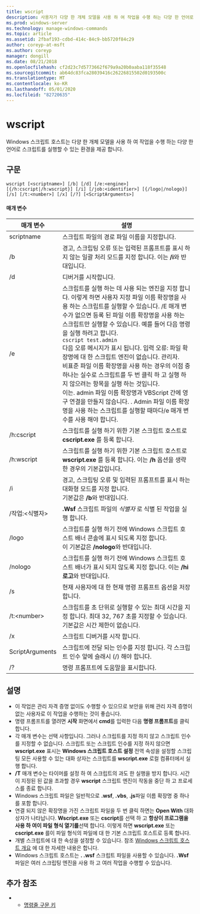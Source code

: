 ```yaml
---
title: wscript
description: 사용자가 다양 한 개체 모델을 사용 하 여 작업을 수행 하는 다양 한 언어로 스크립트를 실행할 수 있는 환경을 제공 하는 wscript에 대 한 참조 항목입니다.
ms.prod: windows-server
ms.technology: manage-windows-commands
ms.topic: article
ms.assetid: 2fbaf193-cdbd-414c-84c9-bb5720f84c29
author: coreyp-at-msft
ms.author: coreyp
manager: dongill
ms.date: 08/21/2018
ms.openlocfilehash: cf2d23c7d5773662f679a9a20b0aaba118f35548
ms.sourcegitcommit: ab64dc83fca28039416c26226815502d0193500c
ms.translationtype: MT
ms.contentlocale: ko-KR
ms.lasthandoff: 05/01/2020
ms.locfileid: "82720635"
---
```

# <a name="wscript"></a>wscript



Windows 스크립트 호스트는 다양 한 개체 모델을 사용 하 여 작업을 수행 하는 다양 한 언어로 스크립트를 실행할 수 있는 환경을 제공 합니다.

## <a name="syntax"></a>구문

```
wscript [<scriptname>] [/b] [/d] [/e:<engine>] [{/h:cscript|/h:wscript}] [/i] [/job:<identifier>] [{/logo|/nologo}] [/s] [/t:<number>] [/x] [/?] [<ScriptArguments>]
```

#### <a name="parameters"></a>매개 변수

|매개 변수|설명|
|---------|-----------|
|scriptname|스크립트 파일의 경로 파일 이름을 지정합니다.|
|/b|경고, 스크립팅 오류 또는 입력된 프롬프트를 표시 하지 않는 일괄 처리 모드를 지정 합니다. 이는 **/i**와 반대입니다.|
|/d|디버거를 시작합니다.|
|/e|스크립트를 실행 하는 데 사용 되는 엔진을 지정 합니다. 이렇게 하면 사용자 지정 파일 이름 확장명을 사용 하는 스크립트를 실행할 수 있습니다. /E 매개 변수가 없으면 등록 된 파일 이름 확장명을 사용 하는 스크립트만 실행할 수 있습니다. 예를 들어 다음 명령을 실행 하려고 합니다.<br>```cscript test.admin```<br>다음 오류 메시지가 표시 됩니다. 입력 오류: 파일 확장명에 대 한 스크립트 엔진이 없습니다. 관리자.<br>비표준 파일 이름 확장명을 사용 하는 경우의 이점 중 하나는 실수로 스크립트를 두 번 클릭 하 고 실행 하지 않으려는 항목을 실행 하는 것입니다. <br>이는. admin 파일 이름 확장명과 VBScript 간에 영구 연결을 만들지 않습니다. . Admin 파일 이름 확장명을 사용 하는 스크립트를 실행할 때마다/e 매개 변수를 사용 해야 합니다.|
|/h:cscript|스크립트를 실행 하기 위한 기본 스크립트 호스트로 **cscript.exe** 를 등록 합니다.|
|/h:wscript|스크립트를 실행 하기 위한 기본 스크립트 호스트로 **wscript.exe** 를 등록 합니다. 이는 **/h** 옵션을 생략 한 경우의 기본값입니다.|
|/i|경고, 스크립팅 오류 및 입력된 프롬프트를 표시 하는 대화형 모드를 지정 합니다.</br>기본값은 **/b**와 반대입니다.|
|/작업:\<식별자>|**.Wsf** 스크립트 파일의 *식별자* 로 식별 된 작업을 실행 합니다.|
|/logo|스크립트를 실행 하기 전에 Windows 스크립트 호스트 배너 콘솔에 표시 되도록 지정 합니다.</br>이 기본값은 **/nologo**와 반대입니다.|
|/nologo|스크립트를 실행 하기 전에 Windows 스크립트 호스트 배너가 표시 되지 않도록 지정 합니다. 이는 **/hi 로고**와 반대입니다.|
|/s|현재 사용자에 대 한 현재 명령 프롬프트 옵션을 저장 합니다.|
|/t:\<number>|스크립트를 초 단위로 실행할 수 있는 최대 시간을 지정 합니다. 최대 32, 767 초를 지정할 수 있습니다.</br>기본값은 시간 제한이 없습니다.|
|/x|스크립트 디버거를 시작 합니다.|
|ScriptArguments|스크립트에 전달 되는 인수를 지정 합니다. 각 스크립트 인수 앞에 슬래시 (/) 해야 합니다.|
|/?|명령 프롬프트에 도움말을 표시합니다.|

## <a name="remarks"></a>설명

-   이 작업은 관리 자격 증명 없이도 수행할 수 있으므로 보안을 위해 관리 자격 증명이 없는 사용자로 이 작업을 수행하는 것이 좋습니다.
-   명령 프롬프트를 열려면 **시작** 화면에서 **cmd**를 입력한 다음 **명령 프롬프트**를 클릭합니다.
-   각 매개 변수는 선택 사항입니다. 그러나 스크립트를 지정 하지 않고 스크립트 인수를 지정할 수 없습니다. 스크립트 또는 스크립트 인수를 지정 하지 않으면 **wscript.exe** 표시는 **Windows 스크립트 호스트 설정** 전역 속성을 설정할 스크립팅 모든 사용할 수 있는 대화 상자는 스크립트를 **wscript.exe** 로컬 컴퓨터에서 실행 합니다.
-   **/T** 매개 변수는 타이머를 설정 하 여 스크립트의 과도 한 실행을 방지 합니다. 시간이 지정된 된 값을 초과할 경우 **wscript** 스크립트 엔진이 작동을 중단 하 고 프로세스를 종료 합니다.
-   Windows 스크립트 파일은 일반적으로 **.wsf**, **.vbs**, **.js**파일 이름 확장명 중 하나를 포함 합니다.
-   연결 되지 않은 확장명을 가진 스크립트 파일을 두 번 클릭 하면는 **Open With** 대화 상자가 나타납니다. **Wscript.exe** 또는 **cscript**를 선택 하 고 **항상이 프로그램을 사용 하 여이 파일 형식 열기를**선택 합니다. 이렇게 하면 **wscript.exe** 또는 **cscript.exe** 를이 파일 형식의 파일에 대 한 기본 스크립트 호스트로 등록 합니다.
-   개별 스크립트에 대 한 속성을 설정할 수 있습니다. 참조 [Windows 스크립트 호스트 개요](https://technet.microsoft.com/library/cc738350(v=ws.10).aspx) 에 대 한 자세한 내용은 합니다.
-   Windows 스크립트 호스트는 **. .wsf** 스크립트 파일을 사용할 수 있습니다. **.Wsf** 파일은 여러 스크립팅 엔진을 사용 하 고 여러 작업을 수행할 수 있습니다.

## <a name="additional-references"></a>추가 참조

-   - [명령줄 구문 키](command-line-syntax-key.md)
